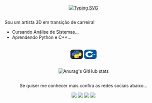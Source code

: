 <p align="center">
  <a href="https://git.io/typing-svg">
    <img src="https://readme-typing-svg.demolab.com?font=Fira+Code&weight=600&size=25&pause=1000&color=ffffff&random=false&width=435&height=40&lines=Ol%C3%A1%2C+eu+sou+Lucian+Fernandes!+%E2%98%95%F0%9F%92%BB%F0%9F%8C%9" alt="Typing SVG">
  </a>
</p> 

##
Sou um artista 3D em transição de carreira!
- Cursando Análise de Sistemas...
- Aprendendo Python e C++...

</div>
    
  <div style="display: inline_block" align="center"><br>
  <img align="center" alt="Python" height="30" width="40" src="https://github.com/tandpfun/skill-icons/raw/main/icons/Python-Dark.svg">
  <img align="center" alt="C++" height="30" width="40" src="https://github.com/tandpfun/skill-icons/raw/main/icons/CPP.svg">
  


##
![Anurag's GitHub stats](https://github-readme-stats.vercel.app/api?username=lucRodrik&show_icons=true&theme=dark)

##
Se quiser me conhecer mais confira as redes sociais abaixo...

</div>

  <p></p>
  <div align="center"> 
  <a href="https://www.instagram.com/lucian_3d/"><img src="https://img.shields.io/badge/-Instagram-%23E4405F?style=for-the-badge&logo=instagram&logoColor=white"></a>
  <a href = "mailto:lucianf3d@gmail.com"><img src="https://img.shields.io/badge/Gmail-D14836?style=for-the-badge&logo=gmail&logoColor=white"></a>
  <a href="https://www.linkedin.com/in/lucian-fernandes-30553682/"><img src="https://img.shields.io/badge/-LinkedIn-%230077B5?style=for-the-badge&logo=linkedin&logoColor=white"></a> 
  <a href="https://www.youtube.com/channel/UCsmYgIm-jD0xx1iQUFM6KQw"><img src="https://img.shields.io/badge/YouTube-FF0000.svg?style=for-the-badge&logo=YouTube&logoColor=white"></a> 
 
</div>
